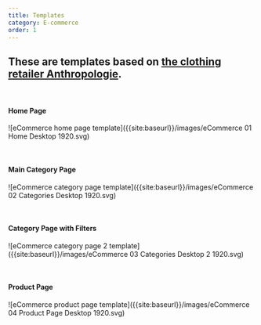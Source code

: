 ```yaml
---
title: Templates
category: E-commerce
order: 1
---
```

## These are templates based on [the clothing retailer Anthropologie](https://www.anthropologie.com/dresses-casual-everyday?cm_sp=FEATURES-_-SUBCATEGORY-_-DRESSES-CASUAL-EVERYDAY).

<br>

#### Home Page
![eCommerce home page template]({{site:baseurl}}/images/eCommerce 01 Home Desktop 1920.svg)

<br>

#### Main Category Page
![eCommerce category page template]({{site:baseurl}}/images/eCommerce 02 Categories Desktop 1920.svg)

<br>

#### Category Page with Filters
![eCommerce category page 2 template]({{site:baseurl}}/images/eCommerce 03 Categories Desktop 2 1920.svg)

<br>

#### Product Page
![eCommerce product page template]({{site:baseurl}}/images/eCommerce 04 Product Page Desktop 1920.svg)

